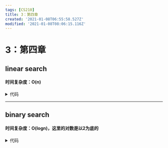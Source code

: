 ```yaml
---
tags: [CS210]
title: 3：第四章
created: '2021-01-08T06:55:58.527Z'
modified: '2021-01-08T08:06:15.116Z'
---
```


# 3：第四章
## linear search
#### 时间复杂度：O(n)
<details>
  <summary>代码</summary>
  <markdown>
public calss LinearSearch{
  public static int linear(int[] array,int value){
    for(int i = 0;i<array.length,i++){
      if(array[i] = value){
        return i;
      }
    }
  }
}
  </markdown>
</details>


***
## binary search
#### 时间复杂度：O(logn)，这里的对数是以2为底的
<details>
  <summary>代码</summary>
  <markdown>
public class BinaryTest
{
    public static int binary(int[] array, int value)
    {
        int low = 0;//数组的头啦
        int high = array.length - 1;//数组的尾巴
        while(low <= high)//底下没有用递归是因为用了while啊233.如果这里用的是if判别的话就要递归了。这么写的好处是可以在方法内定义low和high
        {
            int middle = (low + high) / 2;//头和尾巴中间的部分，就是最中间的那个元素
            if(value == array[middle])
            {
                return middle;//你小子运气真好
            }
            if(value > array[middle])
            {
                low = middle + 1;//值在右边，将底边界移动到middle左边
            }
            if(value < array[middle])
            {
                high = middle - 1;//值在左边，将顶边界移动到middle右边
            }
        }
        return -1;//找不到
    }
  </markdown>
</details>

